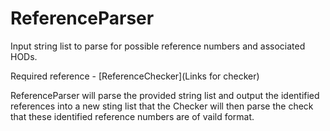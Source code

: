 # ReferenceParser
Input string list to parse for possible reference numbers and associated HODs.

Required reference - [ReferenceChecker](Links for checker)

ReferenceParser will parse the provided string list and output the identified references into a new sting list that the Checker will then parse the check that these identified reference numbers are of vaild format.
